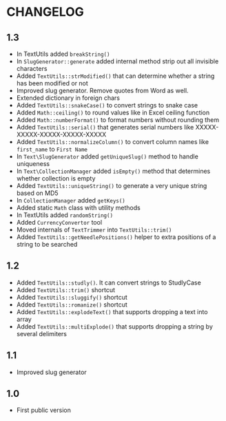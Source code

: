CHANGELOG
=========

1.3
---

 * In TextUtils added `breakString()`
 * In `SlugGenerator::generate` added internal method strip out all invisible characters
 * Added `TextUtils::strModified()` that can determine whether a string has been modified or not
 * Improved slug generator. Remove quotes from Word as well.
 * Extended dictionary in foreign chars
 * Added `TextUtils::snakeCase()` to convert strings to snake case
 * Added `Math::ceiling()` to round values like in Excel ceiling function
 * Added `Math::numberFormat()` to format numbers without rounding them
 * Added `TextUtils::serial()` that generates serial numbers like XXXXX-XXXXX-XXXXX-XXXXX-XXXXX
 * Added `TextUtils::normalizeColumn()` to convert column names like `first_name` to `First Name`
 * In `Text\SlugGenerator` added `getUniqueSlug()` method to handle uniqueness
 * In `Text\CollectionManager` added `isEmpty()` method that determines whether collection is empty
 * Added `TextUtils::uniqueString()` to generate a very unique string based on MD5
 * In `CollectionManager` added `getKeys()`
 * Added static `Math` class with utility methods
 * In TextUtils added `randomString()`
 * Added `CurrencyConvertor` tool
 * Moved internals of `TextTrimmer` into `TextUtils::trim()`
 * Added `TextUtils::getNeedlePositions()` helper to extra positions of a string to be searched

1.2
---

 * Added `TextUtils::studly()`. It can convert strings to StudlyCase
 * Added `TextUtils::trim()` shortcut
 * Added `TextUtils::sluggify()` shortcut
 * Added `TextUtils::romanize()` shortcut
 * Added `TextUtils::explodeText()` that supports dropping a text into array
 * Added `TextUtils::multiExplode()` that supports dropping a string by several delimiters

1.1
---

 * Improved slug generator

1.0
---

 * First public version